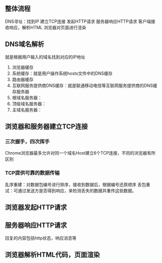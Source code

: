 ## 整体流程
DNS寻址：找到IP
建立TCP连接
发起HTTP请求
服务器响应HTTP请求
客户端接收响应，解析HTML
浏览器对页面进行渲染

## DNS域名解析
就是根据用户输入的域名找到对应的IP地址
1. 浏览器缓存
2. 系统缓存：就是用户操作系统hosts文件中的DNS缓存
3. 路由器缓存
4. 互联网服务提供商DNS缓存：就是联通移动电信等互联网服务提供商的DNS缓存服务器
5. 根域名服务器：
6. 顶级域名服务器：
7. 主域名服务器：

## 浏览器和服务器建立TCP连接
### 三次握手，四次挥手
Chrome浏览器最多允许对同一个域名Host建立6个TCP连接，不同的浏览器有所区别
### TCP提供可靠的数据传输
乱序重建：对数据包编号进行排序，接收到数据后，根据编号还原顺序
丢包重试：可通过发送方是否得到响应，来检测丢失的数据并重传这些数据。
## 浏览器发起HTTP请求
## 服务器响应HTTP请求
回复的内容包括http状态，响应消息等
## 浏览器解析HTML代码，页面渲染